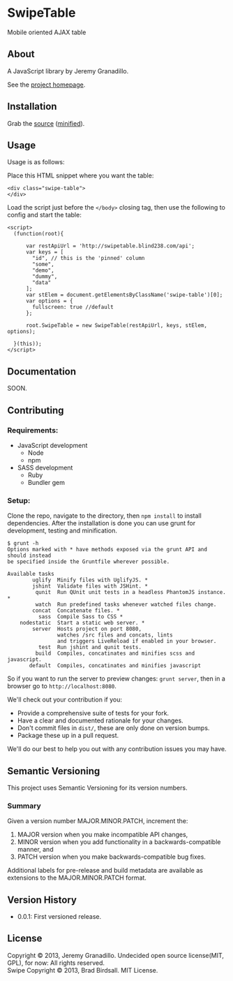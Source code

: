 # SwipeTable

Mobile oriented AJAX table

## About

A JavaScript library by Jeremy Granadillo.

See the [project homepage](http://swipetable.blind238.com).

## Installation

<!-- Using Bower:

    bower install SwipeTable

Or -->
Grab the [source](https://github.com/blind238/SwipeTable/dist/SwipeTable.js) ([minified](https://github.com/blind238/SwipeTable/dist/SwipeTable.min.js)).

## Usage

Usage is as follows:

Place this HTML snippet where you want the table:

    <div class="swipe-table">
    </div>

Load the script just before the `</body>` closing tag, then use the following to config and start the table:

    <script>
      (function(root){

          var restApiUrl = 'http://swipetable.blind238.com/api';
          var keys = [
            "id", // this is the 'pinned' column
            "some",
            "demo",
            "dummy",
            "data"
          ];
          var stElem = document.getElementsByClassName('swipe-table')[0];
          var options = {
            fullscreen: true //default
          };

          root.SwipeTable = new SwipeTable(restApiUrl, keys, stElem, options);

      }(this));
    </script>
<!-- For advanced usage, see the documentation. -->

## Documentation

SOON.

## Contributing

### Requirements:

* JavaScript development
    * Node
    * npm
* SASS development
    *  Ruby
    *  Bundler gem

### Setup:
Clone the repo, navigate to the directory, then `npm install` to install dependencies. After the installation is done you can use grunt for development, testing and minification.

    $ grunt -h
    Options marked with * have methods exposed via the grunt API and should instead
    be specified inside the Gruntfile wherever possible.

    Available tasks
            uglify  Minify files with UglifyJS. *
            jshint  Validate files with JSHint. *
             qunit  Run QUnit unit tests in a headless PhantomJS instance. *
             watch  Run predefined tasks whenever watched files change.
            concat  Concatenate files. *
              sass  Compile Sass to CSS *
        nodestatic  Start a static web server. *
            server  Hosts project on port 8080,
                    watches /src files and concats, lints
                    and triggers LiveReload if enabled in your browser.
              test  Run jshint and qunit tests.
             build  Compiles, concatinates and minifies scss and javascript.
           default  Compiles, concatinates and minifies javascript

So if you want to run the server to preview changes: `grunt server`, then in a browser go to `http://localhost:8080`.

We'll check out your contribution if you:

* Provide a comprehensive suite of tests for your fork.
* Have a clear and documented rationale for your changes.
* Don't commit files in `dist/`, these are only done on version bumps.
* Package these up in a pull request.

We'll do our best to help you out with any contribution issues you may have.

## Semantic Versioning
This project uses Semantic Versioning for its version numbers.
### Summary

Given a version number MAJOR.MINOR.PATCH, increment the:

1. MAJOR version when you make incompatible API changes,
2. MINOR version when you add functionality in a backwards-compatible manner, and
3. PATCH version when you make backwards-compatible bug fixes.

Additional labels for pre-release and build metadata are available as extensions to the MAJOR.MINOR.PATCH format.

## Version History

* 0.0.1: First versioned release.

## License

Copyright © 2013, Jeremy Granadillo. Undecided open source license(MIT, GPL), for now: All rights reserved.  
Swipe Copyright © 2013, Brad Birdsall. MIT License.